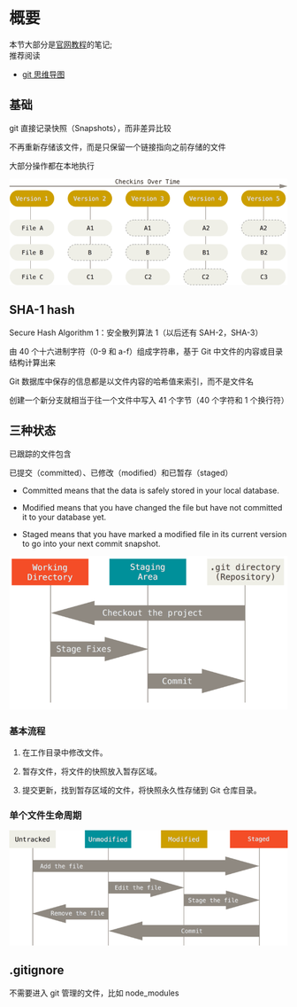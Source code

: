# 概要

本节大部分是[官网教程](https://git-scm.com/book/zh/v2)的笔记;  
推荐阅读

- [git 思维导图](https://www.processon.com/view/link/5c6e2755e4b03334b523ffc3)

## 基础

git 直接记录快照（Snapshots），而非差异比较

不再重新存储该文件，而是只保留一个链接指向之前存储的文件

大部分操作都在本地执行

![](../images/b1b35d23146cf5090b6480efbb008eb5.png)

## SHA-1 hash

Secure Hash Algorithm 1：安全散列算法 1（以后还有 SAH-2，SHA-3）

由 40 个十六进制字符（0-9 和 a-f）组成字符串，基于 Git
中文件的内容或目录结构计算出来

Git 数据库中保存的信息都是以文件内容的哈希值来索引，而不是文件名

创建一个新分支就相当于往一个文件中写入 41 个字节（40 个字符和 1 个换行符）

## 三种状态

已跟踪的文件包含

已提交（committed）、已修改（modified）和已暂存（staged）

- Committed means that the data is safely stored in your local database.

- Modified means that you have changed the file but have not committed it to
  your database yet.

- Staged means that you have marked a modified file in its current version to
  go into your next commit snapshot.

![](../images/93c7eec346188bbabdf255087762327e.png)

### 基本流程

1.  在工作目录中修改文件。

2.  暂存文件，将文件的快照放入暂存区域。

3.  提交更新，找到暂存区域的文件，将快照永久性存储到 Git 仓库目录。

### 单个文件生命周期

![](../images/b65dc1f4245a9a1230e78bac21f5ee6f.png)

## .gitignore

不需要进入 git 管理的文件，比如 node_modules
